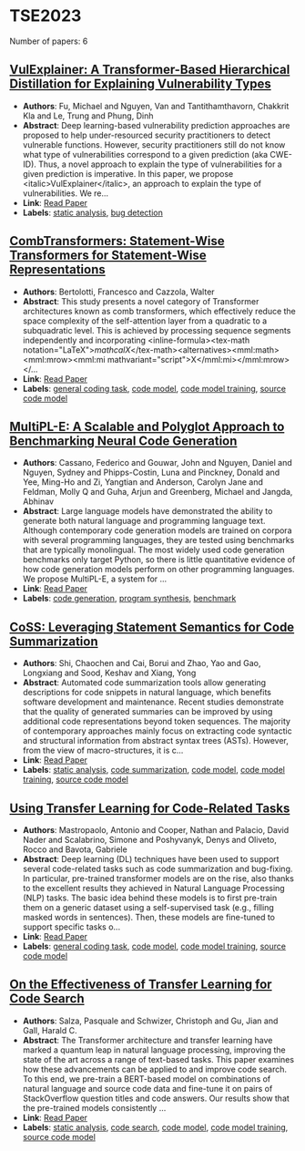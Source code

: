 # TSE2023

Number of papers: 6

## [VulExplainer: A Transformer-Based Hierarchical Distillation for Explaining Vulnerability Types](paper_1.md)
- **Authors**: Fu, Michael and Nguyen, Van and Tantithamthavorn, Chakkrit Kla and Le, Trung and Phung, Dinh
- **Abstract**: Deep learning-based vulnerability prediction approaches are proposed to help under-resourced security practitioners to detect vulnerable functions. However, security practitioners still do not know what type of vulnerabilities correspond to a given prediction (aka CWE-ID). Thus, a novel approach to explain the type of vulnerabilities for a given prediction is imperative. In this paper, we propose &lt;italic&gt;VulExplainer&lt;/italic&gt;, an approach to explain the type of vulnerabilities. We re...
- **Link**: [Read Paper](https://doi.org/10.1109/TSE.2023.3305244)
- **Labels**: [static analysis](../../labels/static_analysis.md), [bug detection](../../labels/bug_detection.md)

## [CombTransformers: Statement-Wise Transformers for Statement-Wise Representations](paper_2.md)
- **Authors**: Bertolotti, Francesco and Cazzola, Walter
- **Abstract**: This study presents a novel category of Transformer architectures known as comb transformers, which effectively reduce the space complexity of the self-attention layer from a quadratic to a subquadratic level. This is achieved by processing sequence segments independently and incorporating &lt;inline-formula&gt;&lt;tex-math notation="LaTeX"&gt;$mathcal{X}$&lt;/tex-math&gt;&lt;alternatives&gt;&lt;mml:math&gt;&lt;mml:mrow&gt;&lt;mml:mi mathvariant="script"&gt;X&lt;/mml:mi&gt;&lt;/mml:mrow&gt;&lt;/...
- **Link**: [Read Paper](https://doi.org/10.1109/TSE.2023.3310793)
- **Labels**: [general coding task](../../labels/general_coding_task.md), [code model](../../labels/code_model.md), [code model training](../../labels/code_model_training.md), [source code model](../../labels/source_code_model.md)

## [MultiPL-E: A Scalable and Polyglot Approach to Benchmarking Neural Code Generation](paper_3.md)
- **Authors**: Cassano, Federico and Gouwar, John and Nguyen, Daniel and Nguyen, Sydney and Phipps-Costin, Luna and Pinckney, Donald and Yee, Ming-Ho and Zi, Yangtian and Anderson, Carolyn Jane and Feldman, Molly Q and Guha, Arjun and Greenberg, Michael and Jangda, Abhinav
- **Abstract**: Large language models have demonstrated the ability to generate both natural language and programming language text. Although contemporary code generation models are trained on corpora with several programming languages, they are tested using benchmarks that are typically monolingual. The most widely used code generation benchmarks only target Python, so there is little quantitative evidence of how code generation models perform on other programming languages. We propose MultiPL-E, a system for ...
- **Link**: [Read Paper](https://doi.org/10.1109/TSE.2023.3267446)
- **Labels**: [code generation](../../labels/code_generation.md), [program synthesis](../../labels/program_synthesis.md), [benchmark](../../labels/benchmark.md)

## [CoSS: Leveraging Statement Semantics for Code Summarization](paper_4.md)
- **Authors**: Shi, Chaochen and Cai, Borui and Zhao, Yao and Gao, Longxiang and Sood, Keshav and Xiang, Yong
- **Abstract**: Automated code summarization tools allow generating descriptions for code snippets in natural language, which benefits software development and maintenance. Recent studies demonstrate that the quality of generated summaries can be improved by using additional code representations beyond token sequences. The majority of contemporary approaches mainly focus on extracting code syntactic and structural information from abstract syntax trees (ASTs). However, from the view of macro-structures, it is c...
- **Link**: [Read Paper](https://doi.org/10.1109/TSE.2023.3256362)
- **Labels**: [static analysis](../../labels/static_analysis.md), [code summarization](../../labels/code_summarization.md), [code model](../../labels/code_model.md), [code model training](../../labels/code_model_training.md), [source code model](../../labels/source_code_model.md)

## [Using Transfer Learning for Code-Related Tasks](paper_5.md)
- **Authors**: Mastropaolo, Antonio and Cooper, Nathan and Palacio, David Nader and Scalabrino, Simone and Poshyvanyk, Denys and Oliveto, Rocco and Bavota, Gabriele
- **Abstract**: Deep learning (DL) techniques have been used to support several code-related tasks such as code summarization and bug-fixing. In particular, pre-trained transformer models are on the rise, also thanks to the excellent results they achieved in Natural Language Processing (NLP) tasks. The basic idea behind these models is to first pre-train them on a generic dataset using a self-supervised task (e.g., filling masked words in sentences). Then, these models are fine-tuned to support specific tasks o...
- **Link**: [Read Paper](https://doi.org/10.1109/TSE.2022.3183297)
- **Labels**: [general coding task](../../labels/general_coding_task.md), [code model](../../labels/code_model.md), [code model training](../../labels/code_model_training.md), [source code model](../../labels/source_code_model.md)

## [On the Effectiveness of Transfer Learning for Code Search](paper_6.md)
- **Authors**: Salza, Pasquale and Schwizer, Christoph and Gu, Jian and Gall, Harald C.
- **Abstract**: The Transformer architecture and transfer learning have marked a quantum leap in natural language processing, improving the state of the art across a range of text-based tasks. This paper examines how these advancements can be applied to and improve code search. To this end, we pre-train a BERT-based model on combinations of natural language and source code data and fine-tune it on pairs of StackOverflow question titles and code answers. Our results show that the pre-trained models consistently ...
- **Link**: [Read Paper](https://doi.org/10.1109/TSE.2022.3192755)
- **Labels**: [static analysis](../../labels/static_analysis.md), [code search](../../labels/code_search.md), [code model](../../labels/code_model.md), [code model training](../../labels/code_model_training.md), [source code model](../../labels/source_code_model.md)

